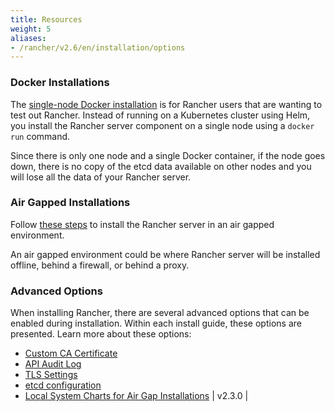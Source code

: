 ```yaml
---
title: Resources
weight: 5
aliases:
- /rancher/v2.6/en/installation/options
---
```


### Docker Installations

The [single-node Docker installation]({{<baseurl>}}/rancher/v2.6/en/installation/other-installation-methods/single-node-docker) is for Rancher users that are wanting to test out Rancher. Instead of running on a Kubernetes cluster using Helm, you install the Rancher server component on a single node using a `docker run` command.

Since there is only one node and a single Docker container, if the node goes down, there is no copy of the etcd data available on other nodes and you will lose all the data of your Rancher server.

### Air Gapped Installations

Follow [these steps]({{<baseurl>}}/rancher/v2.6/en/installation/other-installation-methods/air-gap) to install the Rancher server in an air gapped environment.

An air gapped environment could be where Rancher server will be installed offline, behind a firewall, or behind a proxy.

### Advanced Options

When installing Rancher, there are several advanced options that can be enabled during installation. Within each install guide, these options are presented. Learn more about these options:

- [Custom CA Certificate]({{<baseurl>}}/rancher/v2.6/en/installation/options/custom-ca-root-certificate/)
- [API Audit Log]({{<baseurl>}}/rancher/v2.6/en/installation/options/api-audit-log/)
- [TLS Settings]({{<baseurl>}}/rancher/v2.6/en/installation/options/tls-settings/)
- [etcd configuration]({{<baseurl>}}/rancher/v2.6/en/installation/options/etcd/)
- [Local System Charts for Air Gap Installations]({{<baseurl>}}/rancher/v2.6/en/installation/options/local-system-charts) | v2.3.0          |
